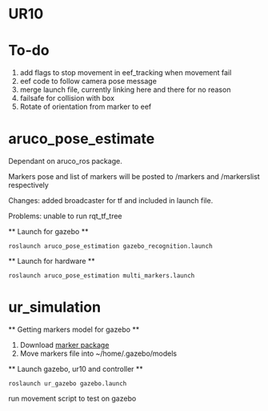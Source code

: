 # UR10

# To-do
1. add flags to stop movement in eef_tracking when movement fail 
2. eef code to follow camera pose message
3. merge launch file, currently linking here and there for no reason
4. failsafe for collision with box
5. Rotate of orientation from marker to eef




# aruco_pose_estimate
Dependant on aruco_ros package.

Markers pose and list of markers will be posted to /markers and /markerslist respectively

Changes: added broadcaster for tf and included in launch file.

Problems: unable to run rqt_tf_tree

** Launch for gazebo **
```
roslaunch aruco_pose_estimation gazebo_recognition.launch
```

** Launch for hardware **

```
roslaunch aruco_pose_estimation multi_markers.launch
```

# ur_simulation

** Getting markers model for gazebo **
1. Download [marker package](https://github.com/joselusl/aruco_gazebo)
2. Move markers file into ~/home/.gazebo/models


** Launch gazebo, ur10 and controller **
```
roslaunch ur_gazebo gazebo.launch 
```

run movement script to test on gazebo
